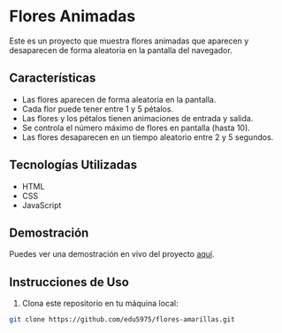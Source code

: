 ﻿# Flores Animadas

Este es un proyecto que muestra flores animadas que aparecen y desaparecen de forma aleatoria en la pantalla del navegador.

## Características

- Las flores aparecen de forma aleatoria en la pantalla.
- Cada flor puede tener entre 1 y 5 pétalos.
- Las flores y los pétalos tienen animaciones de entrada y salida.
- Se controla el número máximo de flores en pantalla (hasta 10).
- Las flores desaparecen en un tiempo aleatorio entre 2 y 5 segundos.

## Tecnologías Utilizadas

- HTML
- CSS
- JavaScript

## Demostración

Puedes ver una demostración en vivo del proyecto [aquí](https://sam.github.io/flores-amarillas/).

## Instrucciones de Uso

1. Clona este repositorio en tu máquina local:

```bash
git clone https://github.com/edu5975/flores-amarillas.git
```
